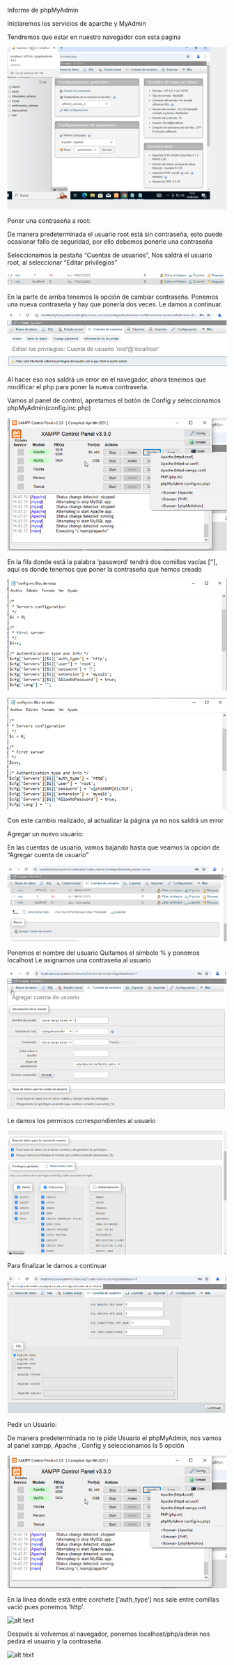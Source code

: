 



Informe de phpMyAdmin

Iniciaremos los servicios de aparche y MyAdmin

Tendremos que estar en nuestro navegador con esta pagina

![alt text](imagenes/Informe_php/image.png)

Poner una contraseña a root:

De manera predeterminada el usuario root está sin contraseña, esto puede ocasionar fallo de seguridad, por ello debemos ponerle una contraseña

Seleccionamos la pestaña “Cuentas de usuarios”, Nos saldrá el usuario root, al seleccionar “Editar privilegios”

 ![alt text](imagenes/Informe_php/image-1.png)



En la parte de arriba tenemos la opción de cambiar contraseña. Ponemos una nueva contraseña y hay que ponerla dos veces. Le damos a continuar.

![alt text](imagenes/Informe_php/image-2.png)






Al hacer eso nos saldrá un error en el navegador, ahora tenemos que modificar el php para poner la nueva contraseña.




Vamos al panel de control, apretamos el botón de Config y seleccionamos phpMyAdmin(config.inc.php)

![alt text](imagenes/Informe_php/image-3.png)






En la fila donde está la palabra ‘password’ tendrá dos comillas vacías [‘’], aquí es donde tenemos que poner la contraseña que hemos creado


![alt text](imagenes/Informe_php/image-4.png)


![alt text](imagenes/Informe_php/image-5.png)




Con este cambio realizado, al actualizar la página ya no nos saldrá un error



Agregar un nuevo usuario:


En las cuentas de usuario, vamos bajando hasta que veamos la opción de “Agregar cuenta de usuario”

![alt text](imagenes/Informe_php/image-6.png)

Ponemos el nombre del usuario
Quitamos el símbolo % y ponemos localhost
Le asignamos una contraseña al usuario

![alt text](imagenes/Informe_php/image-7.png)

Le damos los permisos correspondientes al usuario


![alt text](imagenes/Informe_php/image-8.png)











Para finalizar le damos a continuar

![alt text](imagenes/Informe_php/image-9.png)





Pedir un Usuario:

De manera predeterminada no te pide Usuario el phpMyAdmin, nos vamos al panel xampp, Apache , Config y seleccionamos la 5 opción

![alt text](imagenes/Informe_php/image-10.png)





























En la línea donde está entre corchete [‘auth_type’] nos sale  entre comillas vació pues ponemos ‘http’.


![alt text](Informe_php/image-11.png)




























Después si volvemos al navegador, ponemos localhost/php/admin nos pedirá el usuario y la contraseña



![alt text](Informe_php/image-12.png)


